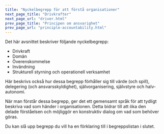 ```yaml
---
title: "Nyckelbegrepp för att förstå organisationer"
next_page_title: "Drivkrafter"
next_page_url: "driver.html"
prev_page_title: "Principen om ansvarighet"
prev_page_url: "principle-accountability.html"
---
```



Det här avsnittet beskriver följande nyckelbegrepp:

- Drivkraft
- Domän
- Överenskommelse
- Invändning
- Strukturell styrning och operationell verksamhet

Här beskrivs också hur dessa begrepp förhåller sig till värde (och spill), delegering (och ansvarsskyldighet), självorganisering, självstyre och halv-autonomi.

När man förstår dessa begrepp, ger det ett gemensamt språk för att tydligt beskriva vad som händer i organisationen. Detta bidrar till att öka den delade förståelsen och möjliggör en konstruktiv dialog om vad som behöver göras.

Du kan slå upp begrepp du vill ha en förklaring till i begreppslistan i slutet.